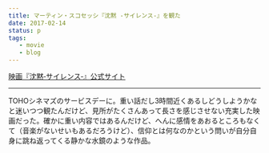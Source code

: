 ```yaml
---
title: マーティン・スコセッシ『沈黙 -サイレンス-』を観た
date: 2017-02-14
status: p
tags:
   - movie
   - blog
---
```


[映画『沈黙‐サイレンス‐』公式サイト](http://chinmoku.jp/)

---

TOHOシネマズのサービスデーに。重い話だし3時間近くあるしどうしようかなと迷いつつ観たんだけど、見所がたくさんあって長さを感じさせない充実した映画だった。確かに重い内容ではあるんだけど、へんに感情をあおるところもなくて（音楽がないせいもあるだろうけど）、信仰とは何なのかという問いが自分自身に跳ね返ってくる静かな水鏡のような作品。
